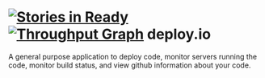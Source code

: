 [![Stories in Ready](https://badge.waffle.io/seawatts/deploy.io.png?label=ready&title=Ready)](https://waffle.io/seawatts/deploy.io)
[![Throughput Graph](https://graphs.waffle.io/seawatts/deploy.io/throughput.svg)](https://waffle.io/seawatts/deploy.io/metrics)
deploy.io
=========

A general purpose application to deploy code, monitor servers running the code, monitor build status, and view github information about your code.
